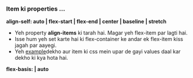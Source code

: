 ### Item ki properties ...
**align-self: auto | flex-start | flex-end | center | baseline | stretch**

* Yeh property **align-items** ki tarah hai. Magar yeh flex-item par lagti hai. 
* Isse hum yeh set karte hai ki flex-container ke andar ek flex-item kiss jagah par aayegi. 
* Yeh [example](http://codepen.io/navgurukul/pen/ygmVQb)dekho aur item ki css mein upar de gayi values daal kar dekho ki kya hota hai.

 **flex-basis: <length> | auto**
